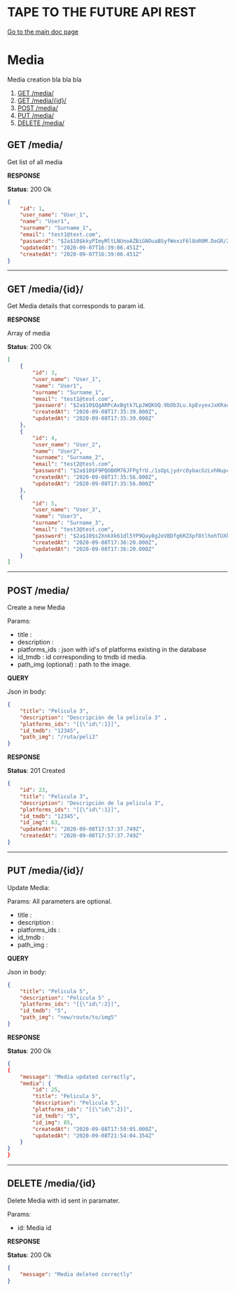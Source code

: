 # TAPE TO THE FUTURE API REST
[Go to the main doc page](../../README.md)

# Media
Media creation bla bla bla

1. [GET /media/](#getmedia)
1. [GET /media/{id}/](#getmediaid)
1. [POST /media/](#postmedia)
1. [PUT /media/](#putmedia)
1. [DELETE /media/](#deletemedia)

<a id="getmedia"></a>
## GET /media/
Get list of all media

**RESPONSE**

**Status**: 200 Ok 
``` json
{
    "id": 1,
    "user_name": "User_1",
    "name": "User1",
    "surname": "Surname_1",
    "email": "test1@test.com",
    "password": "$2a$10$kkyPImyMltLNUnoAZBiGNOuaBSyfWexzF6l8oR0M.DeGR/ZAIgbk.",
    "updatedAt": "2020-09-07T16:39:06.451Z",
    "createdAt": "2020-09-07T16:39:06.451Z"
}
```

--------------------

<a id="getmediaid"></a>
## GET /media/{id}/
Get Media details that corresponds to param id.

**RESPONSE**

Array of media

**Status**: 200 Ok
``` json
[
    {
        "id": 3,
        "user_name": "User_1",
        "name": "User1",
        "surname": "Surname_1",
        "email": "test1@test.com",
        "password": "$2a$10$QgARPcAxBgtk7LpJWQKOQ.9bOb3Lu.kpEvyexJxKRaqjUJ8jf1EGq",
        "createdAt": "2020-09-08T17:35:39.000Z",
        "updatedAt": "2020-09-08T17:35:39.000Z"
    },
    {
        "id": 4,
        "user_name": "User_2",
        "name": "User2",
        "surname": "Surname_2",
        "email": "test2@test.com",
        "password": "$2a$10$F9PQOB6M76JFPgfrU./1sOpLjydrcOybacGzLvhNupcU4aLcKwQii",
        "createdAt": "2020-09-08T17:35:56.000Z",
        "updatedAt": "2020-09-08T17:35:56.000Z"
    },
    {
        "id": 5,
        "user_name": "User_3",
        "name": "User3",
        "surname": "Surname_3",
        "email": "test3@test.com",
        "password": "$2a$10$s2XnkXk61dl5YP9Qay8g2eVBDfg6RZXpf8tlhohTUXkvqkAcSoCCu",
        "createdAt": "2020-09-08T17:36:20.000Z",
        "updatedAt": "2020-09-08T17:36:20.000Z"
    }
]
```

--------------------

<a id="postmedia"></a>
## POST /media/
Create a new Media

Params:
* title : 
* description : 
* platforms_ids : json with id's of platforms existing in the database
* id_tmdb : id corresponding to tmdb id media.
* path_img (optional) : path to the image.

**QUERY**

Json in body:
``` json
{
	"title": "Pelicula 3",
	"description": "Descripción de la pelicula 3" ,
	"platforms_ids": "[{\"id\":1}]",
	"id_tmdb": "12345",
	"path_img": "/ruta/peli3"
}
```

**RESPONSE**

**Status**: 201 Created 
``` json
{
    "id": 23,
    "title": "Pelicula 3",
    "description": "Descripción de la pelicula 3",
    "platforms_ids": "[{\"id\":1}]",
    "id_tmdb": "12345",
    "id_img": 63,
    "updatedAt": "2020-09-08T17:57:37.749Z",
    "createdAt": "2020-09-08T17:57:37.749Z"
}
```

--------------------

<a id="putmedia"></a>
## PUT /media/{id}/
Update Media:

Params: All parameters are optional.
* title :
* description :
* platforms_ids :
* id_tmdb :
* path_img :

**QUERY**

Json in body:
``` json
{
    "title": "Pelicula 5",
	"description": "Pelicula 5" ,
    "platforms_ids": "[{\"id\":2}]",
	"id_tmdb": "5",
	"path_img": "new/route/to/img5"
}
```

**RESPONSE**

**Status**: 200 Ok 
``` json
{
{
    "message": "Media updated correctly",
    "media": {
        "id": 25,
        "title": "Pelicula 5",
        "description": "Pelicula 5",
        "platforms_ids": "[{\"id\":2}]",
        "id_tmdb": "5",
        "id_img": 65,
        "createdAt": "2020-09-08T17:59:05.000Z",
        "updatedAt": "2020-09-08T21:54:04.354Z"
    }
}
}
```

--------------------

<a id="deletemedia"></a>
## DELETE /media/{id}
Delete Media with id sent in paramater.

Params:
* id: Media id

**RESPONSE**

**Status**: 200 Ok 
``` json
{
    "message": "Media deleted correctly"
}
```

